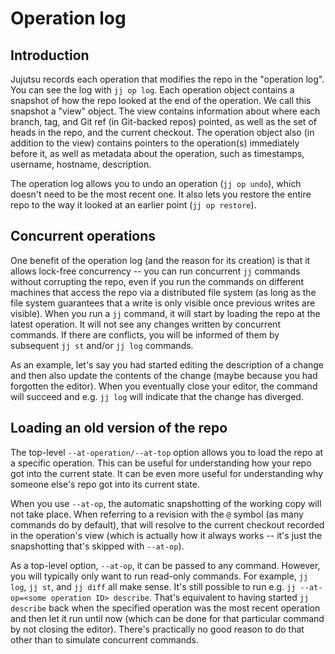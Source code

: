 # Operation log


## Introduction

Jujutsu records each operation that modifies the repo in the "operation log".
You can see the log with `jj op log`. Each operation object contains a snapshot
of how the repo looked at the end of the operation. We call this snapshot a
"view" object. The view contains information about where each branch, tag, and
Git ref (in Git-backed repos) pointed, as well as the set of heads in the repo,
and the current checkout. The operation object also (in addition to the view)
contains pointers to the operation(s) immediately before it, as well as metadata
about the operation, such as timestamps, username, hostname, description.

The operation log allows you to undo an operation (`jj op undo`), which doesn't
need to be the most recent one. It also lets you restore the entire repo to the
way it looked at an earlier point (`jj op restore`).


## Concurrent operations

One benefit of the operation log (and the reason for its creation) is that it
allows lock-free concurrency -- you can run concurrent `jj` commands without
corrupting the repo, even if you run the commands on different machines that
access the repo via a distributed file system (as long as the file system
guarantees that a write is only visible once previous writes are visible). When
you run a `jj` command, it will start by loading the repo at the latest
operation. It will not see any changes written by concurrent commands. If there
are conflicts, you will be informed of them by subsequent `jj st` and/or
`jj log` commands.

As an example, let's say you had started editing the description of a change and
then also update the contents of the change (maybe because you had forgotten the
editor). When you eventually close your editor, the command will succeed and
e.g. `jj log` will indicate that the change has diverged.


## Loading an old version of the repo

The top-level `--at-operation/--at-top` option allows you to load the repo at a
specific operation. This can be useful for understanding how your repo got into
the current state. It can be even more useful for understanding why someone
else's repo got into its current state.

When you use `--at-op`, the automatic snapshotting of the working copy will not
take place. When referring to a revision with the `@` symbol (as many commands
do by default), that will resolve to the current checkout recorded in the
operation's view (which is actually how it always works -- it's just the
snapshotting that's skipped with `--at-op`).

As a top-level option, `--at-op`, it can be passed to any command. However, you
will typically only want to run read-only commands. For example, `jj log`,
`jj st`, and `jj diff` all make sense. It's still possible to run e.g.
`jj --at-op=<some operation ID> describe`. That's equivalent to having started
`jj describe` back when the specified operation was the most recent operation
and then let it run until now (which can be done for that particular command by
not closing the editor). There's practically no good reason to do that other
than to simulate concurrent commands.
